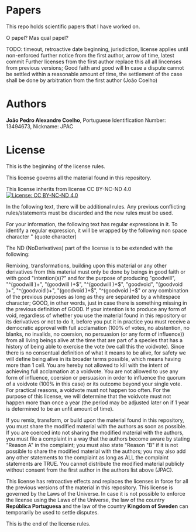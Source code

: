 # Papers
This repo holds scientific papers that I have worked on.

O papel? Mas qual papel?

TODO: timeout, retroactive date beginning, jurisdiction, license applies until non-enforced further notice from the first author, arrow of time, latest commit
Further licenses from the first author replace this all all lincenses from previous versions;
Good faith and good will
In case a dispute cannot be settled within a reasonable amount of time, the settlement of the case shall be done by arbitration from the first author (João Coelho) 

# Authors
**João Pedro Alexandre Coelho**, Portuguese Identification  Number: 13494673, Nickname: JPAC

# License

This is the beginning of the license rules.

This license governs all the material found in this repository.

This license inherits from license CC BY-NC-ND 4.0 [![License: CC BY-NC-ND 4.0](https://img.shields.io/badge/License-CC%20BY--NC--ND%204.0-lightgrey.svg)](https://creativecommons.org/licenses/by-nc-nd/4.0/)

In the following text, there will be additional rules. Any previous conflicting rules/statements must be discarded and the new rules must be used.

For your information, the following text has regular expressions in it. To identify a regular expression, it will be wrapped by the following non space character " (quote character)

The ND (NoDerivatives) part of the license is to be extended with the following: 

Remixing, transformations, building upon this material or any other derivatives from this material must only be done by beings in good faith or with good "intention(s)?" and for the purpose of producing "goodwill", "^(goodwill )+", "(goodwill )+$", "^(goodwill )+$", "goodvoid", "(goodvoid )+", "^(goodvoid )+", "(goodvoid )+$", "^(goodvoid )+$" or any combination of the previous purposes as long as they are separated by a whitespace character; GOOD, in other words, just in case there is something missing in the previous definition of GOOD. If your intention is to produce any form of void, regardless of whether you use the material found in this repository or its derivatives or not to do it, before you put it in practice you must receive a democratic approval with full acclamation (100% of votes, no abstention, no blanks, no invalids, no coersion, no persuasion (or any form of influence)) from all living beings alive at the time that are part of a species that has a history of being able to exercise the vote (we call this the voidvote). Since there is no consentual definition of what it means to be alive, for safety we will define being alive in its broader terms possible, which means having more than 1 cell. You are hereby not allowed to kill with the intent of achieving full acclamation at a voidvote. You are not allowed to use any form of influence, coersion or persuasion in order to influence the quorum of a voidvote (100% in this case) or its outcome beyond your single vote. For practical reasons, a voidvote must not happen too often. For the purpose of this license, we will determine that the voidvote must not happen more than once a year (the period may be adjusted later on if 1 year is determined to be an unfit amount of time).

If you remix, transform, or build upon the material found in this repository, you must share the modified material with the authors as soon as possible. If you are coerced into not sharing the modified material with the authors, you must file a complaint in a way that the authors become aware by stating "Reason A" in the complaint; you must also state "Reason "B" if it is not possible to share the modified material with the authors; you may also add any other statements to the complaint as long as ALL the complaint statements are TRUE.
You cannot distribute the modified material publicly without consent from the first author in the authors list above (JPAC).

This license has retroactive effects and replaces the licenses in force for all the previous versions of the material in this repository.
This license is governed by the Laws of the Universe. In case it is not possible to enforce the license using the Laws of the Universe, the law of the country **República Portuguesa** and the law of the country **Kingdom of Sweden** can temporarily be used to settle disputes.


This is the end of the license rules.

